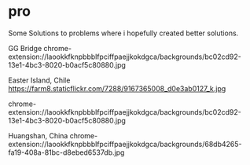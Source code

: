 # pro
Some Solutions to problems where i hopefully created better solutions.

GG Bridge
chrome-extension://laookkfknpbbblfpciffpaejjkokdgca/backgrounds/bc02cd92-13e1-4bc3-8020-b0acf5c80880.jpg

Easter Island, Chile
https://farm8.staticflickr.com/7288/9167365008_d0e3ab0127_k.jpg

chrome-extension://laookkfknpbbblfpciffpaejjkokdgca/backgrounds/bc02cd92-13e1-4bc3-8020-b0acf5c80880.jpg

Huangshan, China
chrome-extension://laookkfknpbbblfpciffpaejjkokdgca/backgrounds/68db4265-fa19-408a-81bc-d8ebed6537db.jpg